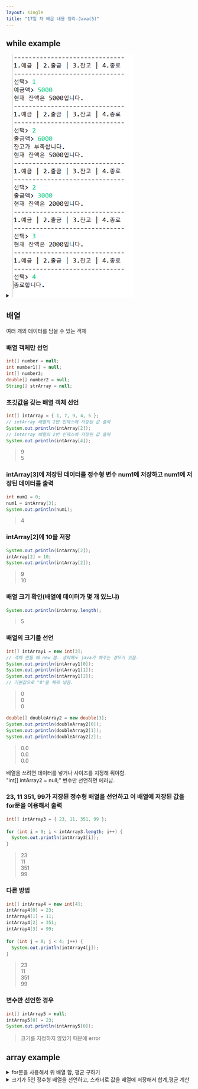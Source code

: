 ```yaml
---
layout: single
title: "17일 차 배운 내용 정리-Java(5)"
---
```


## while example

<details>
<summary><img src="../assets/images/2022-04-11 105009.png">
</summary>
<div markdown="1">
  
```java
Scanner scan = new Scanner(System.in);
int deposit = 0;
int withdraw = 0;
int balance = 0;
int select = 0;

while (true) {
  System.out.println(
      "------------------------------\n"
      + "1.예금 | 2.출금 | 3.잔고 | 4.종료\n"
      + "------------------------------");
  System.out.print("선택> ");
  select = scan.nextInt();
  if (select == 1) {
    System.out.print("예금액> ");
    deposit = scan.nextInt();
    balance += deposit;
  } else if (select == 2) {
    System.out.print("출금액> ");
    withdraw = scan.nextInt();
    if (balance < withdraw) {
      System.out.println("잔고가 부족합니다.");
    } else {
      balance -= withdraw;
    }
  } else if (select == 3) {
  } else if (select == 4) {
    System.out.println("종료합니다.");
    break;
  } else {
    System.out.println("번호를 잘못 입력하셨습니다.");
  }
  String messageBalance = "현재 잔액은 " + balance + "입니다.";
  System.out.println(messageBalance);
}
```
  
</div>
</details>

## 배열

여러 개의 데이터를 담을 수 있는 객체

### 배열 객체만 선언
  
```java
int[] number = null;
int number1[] = null;
int[] number3;
double[] number2 = null;
String[] strArray = null;
```
  
### 초깃값을 갖는 배열 객체 선언

```java
int[] intArray = { 1, 7, 9, 4, 5 };
// intArray 배열의 2번 인덱스에 저장된 값 출력
System.out.println(intArray[2]);
// intArray 배열의 2번 인덱스에 저장된 값 출력
System.out.println(intArray[4]);
```

>9\
5
  
### intArray[3]에 저장된 데이터를 정수형 변수 num1에 저장하고 num1에 저장된 데이터를 출력
  
```java
int num1 = 0;
num1 = intArray[3];
System.out.println(num1);
``` 
 
>4
  
### intArray[2]에 10을 저장
  
```java
System.out.println(intArray[2]);
intArray[2] = 10;
System.out.println(intArray[2]);
```
  
>9\
10

### 배열 크기 확인(배열에 데이터가 몇 개 있느냐)

```java
System.out.println(intArray.length);
```
  
>5
  
### 배열의 크기를 선언
  
```java
int[] intArray1 = new int[3]; 
// 객체 만들 때 new 씀. 생략해도 java가 해주는 경우가 있음.
System.out.println(intArray1[0]);
System.out.println(intArray1[1]);
System.out.println(intArray1[2]);
// 기본값으로 "0"을 채워 넣음.
```
  
>0\
0\
0
  
```java
double[] doubleArray2 = new double[3];
System.out.println(doubleArray2[0]);
System.out.println(doubleArray2[1]);
System.out.println(doubleArray2[2]);
```
  
>0.0\
0.0\
0.0

배열을 쓰려면 데이터를 넣거나 사이즈를 지정해 줘야함.\
"int[] intArray2 = null;" 변수만 선언하면 에러남.
  
### 23, 11 351, 99가 저장된 정수형 배열을 선언하고 이 배열에 저장된 값을 for문을 이용해서 출력
  
```java
int[] intArray3 = { 23, 11, 351, 99 };

for (int i = 0; i < intArray3.length; i++) {
  System.out.println(intArray3[i]);
}
```

>23\
11\
351\
99

### 다른 방법
  
```java
int[] intArray4 = new int[4];
intArray4[0] = 23;
intArray4[1] = 11;
intArray4[2] = 351;
intArray4[3] = 99;
                                     
for (int j = 0; j < 4; j++) {
  System.out.println(intArray4[j]);
}
```
     
>23\
11\
351\
99
  
### 변수만 선언한 경우
  
```java
int[] intArray5 = null;
intArray5[0] = 23;
System.out.println(intArray5[0]);
```
  
>크기를 지정하지 않았기 때문에 error
 
## array example
  
<details>
<summary>for문을 사용해서 위 배열 합, 평균 구하기
</summary>
<div markdown="1">
  
```java
int[] intArray5 = { 23, 11, 351, 99 };
int sum = 0;

for (int k = 0; k < intArray3.length; k++) {
  sum += intArray5[k];
  System.out.println(intArray5[k]);
}
int avg = sum / intArray5.length;

System.out.println("총합: " + sum);
System.out.println("평균: " + avg);
```
  
</div>
</details>
  
<details>
<summary>크기가 5인 정수형 배열을 선언하고, 스캐너로 값을 배열에 저장해서 합계,평균 계산
</summary>
<div markdown="1">
  
```java
Scanner scan = new Scanner(System.in);
int intArray[] = new int[5];
int sum = 0;

for (int i = 0; i < intArray.length; i++) {
  System.out.print(i + 1 + "번째 숫자 입력: ");
  intArray[i] = scan.nextInt();
  sum += intArray[i];
}
int avg = sum / intArray.length;
System.out.println("합계: " + sum);
System.out.println("평균: " + avg);
```
  
</div>
</details>
